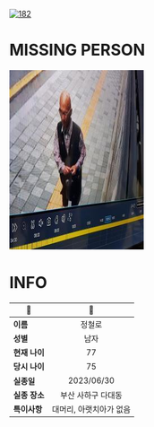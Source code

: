 [![182](https://img.shields.io/badge/%EC%8B%A4%EC%A2%85%EC%8B%A0%EA%B3%A0%EB%8A%94%20%EA%B5%AD%EB%B2%88%EC%97%86%EC%9D%B4-182-blue)](http://safe182.go.kr/index.do)

# MISSING PERSON

<img src="./missing_person.jpg">

# INFO

|🔑|💎|
|--|:--:|
|**이름**|정철로|
|**성별**|남자|
|**현재 나이**|77|
|**당시 나이**|75|
|**실종일**|2023/06/30|
|**실종 장소**|부산 사하구 다대동 |
|**특이사항**|대머리, 아랫치아가 없음|

